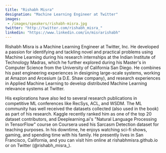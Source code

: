 ```yaml
---
title: "Rishabh Misra"
designation: "Machine Learning Engineer at Twitter"
images: 
 - /images/speakers/rishabh-misra.jpg
twitter: "http://twitter.com/rishabh_misra_"
linkedin: "https://www.linkedin.com/in/misrarishabh"
---
```


Rishabh Misra is a Machine Learning Engineer at Twitter, Inc. He developed a passion for identifying and tackling novel and practical problems using Machine Learning during his research internships at the Indian Institute of Technology Madras, which he further explored during his Master's in Computer Science from the University of California San Diego. He combines his past engineering experiences in designing large-scale systems, working at Amazon and Arcesium (a D.E. Shaw company), and research experiences in Applied Machine Learning to develop distributed Machine Learning relevance systems at Twitter. 
 
 
 
 His explorations have also led to several research publications in competitive ML conferences like RecSys, ACL, and WSDM. The ML community has well received the datasets collected (also used in the book) as part of his research. Kaggle recently ranked him as one of the top 20 dataset contributors, and Deeplearning.ai's "Natural Language Processing in TensorFlow" course on Coursera used his Sarcasm Detection dataset for teaching purposes. In his downtime, he enjoys watching sci-fi shows, gaming, and spending time with his family. He presently lives in San Francisco, California, and you can visit him online at rishabhmisra.github.io or on Twitter (@rishabh_misra_).